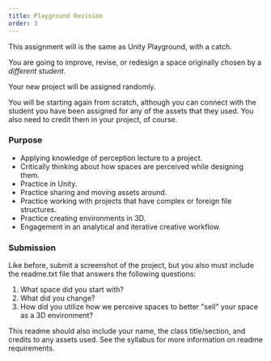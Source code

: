 ```yaml
---
title: Playground Revision
order: 3
---
```

This assignment will is the same as Unity Playground, with a catch.

You are going to improve, revise, or redesign a space originally chosen by a *different student*.

Your new project will be assigned randomly.

You will be starting again from scratch, although you can connect with the student you have been assigned for any of the assets that they used. You also need to credit them in your project, of course.

### Purpose
- Applying knowledge of perception lecture to a project.
- Critically thinking about how spaces are perceived while designing them.
- Practice in Unity.
- Practice sharing and moving assets around.
- Practice working with projects that have complex or foreign file structures.
- Practice creating environments in 3D.
- Engagement in an analytical and iterative creative workflow.

### Submission
Like before, submit a screenshot of the project, but you also must include the readme.txt file that answers the following questions:

1. What space did you start with?
2. What did you change?
3. How did you utilize how we perceive spaces to better "sell" your space as a 3D environment?

This readme should also include your name, the class title/section, and credits to any assets used. See the syllabus for more information on readme requirements.
